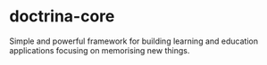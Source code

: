 # doctrina-core
Simple and powerful framework for building learning and education applications focusing on memorising new things.
